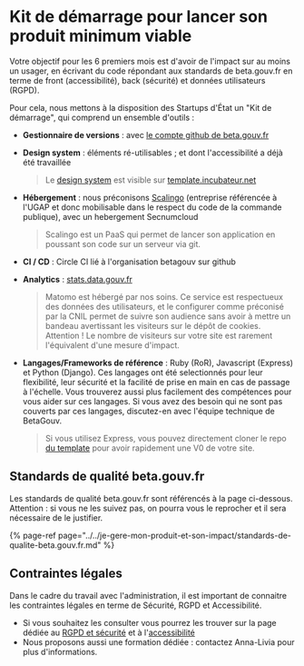 # Kit de démarrage pour lancer son produit minimum viable

Votre objectif pour les 6 premiers mois est d'avoir de l'impact sur au moins un usager, en écrivant du code répondant aux standards de beta.gouv.fr en terme de front \(accessibilité\), back \(sécurité\) et données utilisateurs \(RGPD\).

Pour cela, nous mettons à la disposition des Startups d'État un "Kit de démarrage", qui comprend un ensemble d'outils :

* **Gestionnaire de versions** : avec [le compte github de beta.gouv.fr](https://github.com/betagouv)
* **Design system** : éléments ré-utilisables ; et dont l'accessibilité a déjà été travaillée

  > Le [design system](https://gouvfr.atlassian.net/wiki/spaces/DB/pages/223019574/D+veloppeurs) est visible sur [template.incubateur.net](https://template.incubateur.net)

* **Hébergement** : nous préconisons [Scalingo](https://scalingo.com/fr) \(entreprise référencée à l'UGAP et donc mobilisable dans le respect du code de la commande publique\), avec un hebergement Secnumcloud

  > Scalingo est un PaaS qui permet de lancer son application en poussant son code sur un serveur via git.

* **CI / CD** : Circle CI lié à l'organisation betagouv sur github
* **Analytics** : [stats.data.gouv.fr](https://stats.data.gouv.fr)

  > Matomo est hébergé par nos soins. Ce service est respectueux des données des utilisateurs, et le configurer comme préconisé par la CNIL permet de suivre son audience sans avoir à mettre un bandeau avertissant les visiteurs sur le dépôt de cookies. Attention ! Le nombre de visiteurs sur votre site est rarement l'équivalent d'une mesure d'impact.

* **Langages/Frameworks de référence** : Ruby \(RoR\), Javascript \(Express\) et Python \(Django\). Ces langages ont été selectionnés pour leur flexibilité, leur sécurité et la facilité de prise en main en cas de passage à l'échelle. Vous trouverez aussi plus facilement des compétences pour vous aider sur ces langages. Si vous avez des besoin qui ne sont pas couverts par ces langages, discutez-en avec l'équipe technique de BetaGouv.

  > Si vous utilisez Express, vous pouvez directement cloner le repo [du template](https://github.com/betagouv/template-design-system-de-l-etat) pour avoir rapidement une V0 de votre site.

## Standards de qualité beta.gouv.fr

Les standards de qualité beta.gouv.fr sont référencés à la page ci-dessous. Attention : si vous ne les suivez pas, on pourra vous le reprocher et il sera nécessaire de le justifier.

{% page-ref page="../../je-gere-mon-produit-et-son-impact/standards-de-qualite-beta.gouv.fr.md" %}

## Contraintes légales

Dans le cadre du travail avec l'administration, il est important de connaitre les contraintes légales en terme de Sécurité, RGPD et Accessibilité.

* Si vous souhaitez les consulter vous pourrez les trouver sur la page dédiée au [RGPD et sécurité](../../je-securise-mon-produit/guide-rgpd-et-securite.md) et à l'[accessibilité](../../jameliore-le-design-et-lexperience-utilisateur/accessibilite-et-rgaa/)
* Nous proposons aussi une formation dédiée : contactez Anna-Livia pour plus d'informations.

